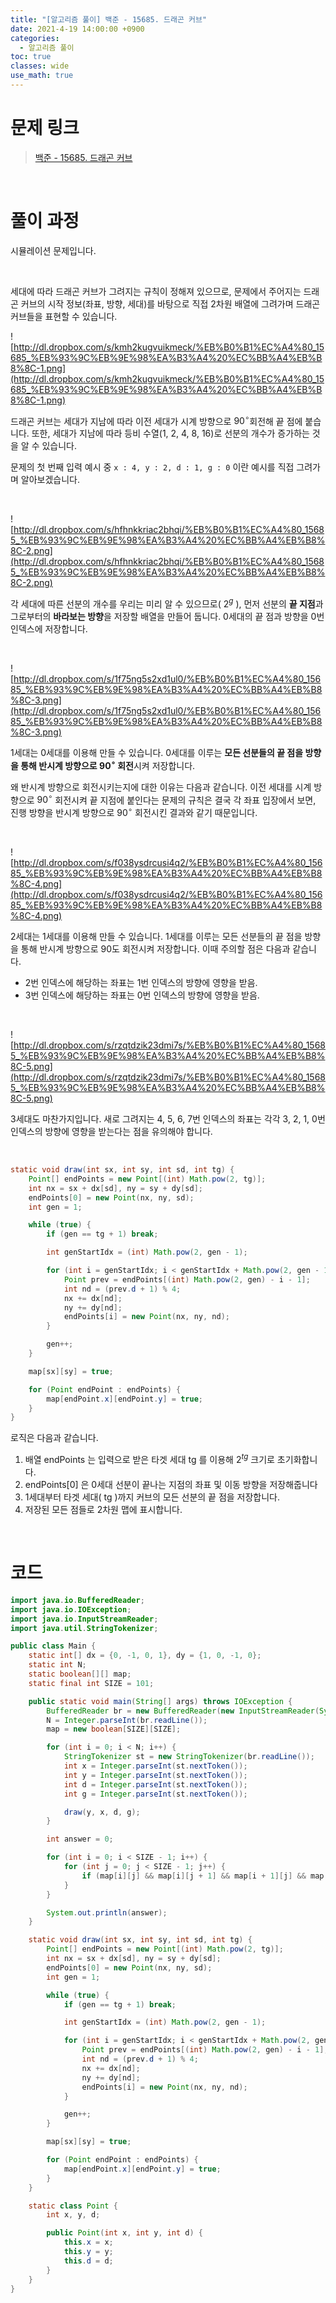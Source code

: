 ```yaml
---
title: "[알고리즘 풀이] 백준 - 15685. 드래곤 커브"
date: 2021-4-19 14:00:00 +0900
categories:
  - 알고리즘 풀이
toc: true
classes: wide
use_math: true
---
```


# 문제 링크

> [백준 - 15685. 드래곤 커브](https://www.acmicpc.net/problem/15685)

<br>

# 풀이 과정

시뮬레이션 문제입니다.

<br>

세대에 따라 드래곤 커브가 그려지는 규칙이 정해져 있으므로, 문제에서 주어지는 드래곤 커브의 시작 정보(좌표, 방향, 세대)를 바탕으로 직접 2차원 배열에 그려가며 드래곤 커브들을 표현할 수 있습니다.

![http://dl.dropbox.com/s/kmh2kugvuikmeck/%EB%B0%B1%EC%A4%80_15685_%EB%93%9C%EB%9E%98%EA%B3%A4%20%EC%BB%A4%EB%B8%8C-1.png](http://dl.dropbox.com/s/kmh2kugvuikmeck/%EB%B0%B1%EC%A4%80_15685_%EB%93%9C%EB%9E%98%EA%B3%A4%20%EC%BB%A4%EB%B8%8C-1.png)

드래곤 커브는 세대가 지남에 따라 이전 세대가 시계 방향으로 $90^\circ$회전해 끝 점에 붙습니다. 또한, 세대가 지남에 따라 등비 수열(1, 2, 4, 8, 16)로 선분의 개수가 증가하는 것을 알 수 있습니다.

문제의 첫 번째 입력 예시 중 `x : 4, y : 2, d : 1, g : 0` 이란 예시를 직접 그려가며 알아보겠습니다.

<br>

![http://dl.dropbox.com/s/hfhnkkriac2bhqi/%EB%B0%B1%EC%A4%80_15685_%EB%93%9C%EB%9E%98%EA%B3%A4%20%EC%BB%A4%EB%B8%8C-2.png](http://dl.dropbox.com/s/hfhnkkriac2bhqi/%EB%B0%B1%EC%A4%80_15685_%EB%93%9C%EB%9E%98%EA%B3%A4%20%EC%BB%A4%EB%B8%8C-2.png)

각 세대에 따른 선분의 개수를 우리는 미리 알 수 있으므로( $2^{g}$ ), 먼저 선분의 **끝 지점**과 그로부터의 **바라보는 방향**을 저장할 배열을 만들어 둡니다. 0세대의 끝 점과 방향을 0번 인덱스에 저장합니다.

<br>

![http://dl.dropbox.com/s/1f75ng5s2xd1ul0/%EB%B0%B1%EC%A4%80_15685_%EB%93%9C%EB%9E%98%EA%B3%A4%20%EC%BB%A4%EB%B8%8C-3.png](http://dl.dropbox.com/s/1f75ng5s2xd1ul0/%EB%B0%B1%EC%A4%80_15685_%EB%93%9C%EB%9E%98%EA%B3%A4%20%EC%BB%A4%EB%B8%8C-3.png)

1세대는 0세대를 이용해 만들 수 있습니다. 0세대를 이루는 **모든 선분들의 끝 점을 방향을 통해 반시계 방향으로 $90^\circ$ 회전**시켜 저장합니다.

왜 반시계 방향으로 회전시키는지에 대한 이유는 다음과 같습니다. 이전 세대를 시계 방향으로 $90^\circ$ 회전시켜 끝 지점에 붙인다는 문제의 규칙은 결국 각 좌표 입장에서 보면, 진행 방향을 반시계 방향으로 $90^\circ$ 회전시킨 결과와 같기 때문입니다.

<br>

![http://dl.dropbox.com/s/f038ysdrcusi4q2/%EB%B0%B1%EC%A4%80_15685_%EB%93%9C%EB%9E%98%EA%B3%A4%20%EC%BB%A4%EB%B8%8C-4.png](http://dl.dropbox.com/s/f038ysdrcusi4q2/%EB%B0%B1%EC%A4%80_15685_%EB%93%9C%EB%9E%98%EA%B3%A4%20%EC%BB%A4%EB%B8%8C-4.png)

2세대는 1세대를 이용해 만들 수 있습니다. 1세대를 이루는 모든 선분들의 끝 점을 방향을 통해 반시계 방향으로 90도 회전시켜 저장합니다. 이때 주의할 점은 다음과 같습니다.

- 2번 인덱스에 해당하는 좌표는 1번 인덱스의 방향에 영향을 받음.
- 3번 인덱스에 해당하는 좌표는 0번 인덱스의 방향에 영향을 받음.

<br>

![http://dl.dropbox.com/s/rzqtdzik23dmi7s/%EB%B0%B1%EC%A4%80_15685_%EB%93%9C%EB%9E%98%EA%B3%A4%20%EC%BB%A4%EB%B8%8C-5.png](http://dl.dropbox.com/s/rzqtdzik23dmi7s/%EB%B0%B1%EC%A4%80_15685_%EB%93%9C%EB%9E%98%EA%B3%A4%20%EC%BB%A4%EB%B8%8C-5.png)

3세대도 마찬가지입니다. 새로 그려지는 4, 5, 6, 7번 인덱스의 좌표는 각각 3, 2, 1, 0번 인덱스의 방향에 영향을 받는다는 점을 유의해야 합니다.

<br>

```java
static void draw(int sx, int sy, int sd, int tg) {
    Point[] endPoints = new Point[(int) Math.pow(2, tg)];
    int nx = sx + dx[sd], ny = sy + dy[sd];
    endPoints[0] = new Point(nx, ny, sd);
    int gen = 1;

    while (true) {
        if (gen == tg + 1) break;

        int genStartIdx = (int) Math.pow(2, gen - 1);

        for (int i = genStartIdx; i < genStartIdx + Math.pow(2, gen - 1); i++) {
            Point prev = endPoints[(int) Math.pow(2, gen) - i - 1];
            int nd = (prev.d + 1) % 4;
            nx += dx[nd];
            ny += dy[nd];
            endPoints[i] = new Point(nx, ny, nd);
        }

        gen++;
    }

    map[sx][sy] = true;

    for (Point endPoint : endPoints) {
        map[endPoint.x][endPoint.y] = true;
    }
}
```

로직은 다음과 같습니다.

1. 배열 endPoints 는 입력으로 받은 타겟 세대 tg 를 이용해 $2^{tg}$ 크기로 초기화합니다.
2. endPoints[0] 은 0세대 선분이 끝나는 지점의 좌표 및 이동 방향을 저장해줍니다
3. 1세대부터 타겟 세대( tg )까지 커브의 모든 선분의 끝 점을 저장합니다.
4. 저장된 모든 점들로 2차원 맵에 표시합니다.

<br>

# 코드

```java
import java.io.BufferedReader;
import java.io.IOException;
import java.io.InputStreamReader;
import java.util.StringTokenizer;

public class Main {
    static int[] dx = {0, -1, 0, 1}, dy = {1, 0, -1, 0};
    static int N;
    static boolean[][] map;
    static final int SIZE = 101;

    public static void main(String[] args) throws IOException {
        BufferedReader br = new BufferedReader(new InputStreamReader(System.in));
        N = Integer.parseInt(br.readLine());
        map = new boolean[SIZE][SIZE];

        for (int i = 0; i < N; i++) {
            StringTokenizer st = new StringTokenizer(br.readLine());
            int x = Integer.parseInt(st.nextToken());
            int y = Integer.parseInt(st.nextToken());
            int d = Integer.parseInt(st.nextToken());
            int g = Integer.parseInt(st.nextToken());

            draw(y, x, d, g);
        }

        int answer = 0;

        for (int i = 0; i < SIZE - 1; i++) {
            for (int j = 0; j < SIZE - 1; j++) {
                if (map[i][j] && map[i][j + 1] && map[i + 1][j] && map[i + 1][j + 1]) answer++;
            }
        }

        System.out.println(answer);
    }

    static void draw(int sx, int sy, int sd, int tg) {
        Point[] endPoints = new Point[(int) Math.pow(2, tg)];
        int nx = sx + dx[sd], ny = sy + dy[sd];
        endPoints[0] = new Point(nx, ny, sd);
        int gen = 1;

        while (true) {
            if (gen == tg + 1) break;

            int genStartIdx = (int) Math.pow(2, gen - 1);

            for (int i = genStartIdx; i < genStartIdx + Math.pow(2, gen - 1); i++) {
                Point prev = endPoints[(int) Math.pow(2, gen) - i - 1];
                int nd = (prev.d + 1) % 4;
                nx += dx[nd];
                ny += dy[nd];
                endPoints[i] = new Point(nx, ny, nd);
            }

            gen++;
        }

        map[sx][sy] = true;

        for (Point endPoint : endPoints) {
            map[endPoint.x][endPoint.y] = true;
        }
    }

    static class Point {
        int x, y, d;

        public Point(int x, int y, int d) {
            this.x = x;
            this.y = y;
            this.d = d;
        }
    }
}
```